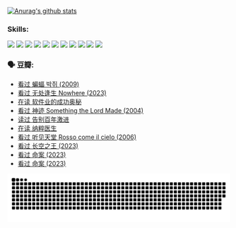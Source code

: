 
[![Anurag's github stats](https://github-readme-stats.vercel.app/api?username=w940853815)](https://github.com/anuraghazra/github-readme-stats)

### Skills:

<code><img height="32" src="https://cdn.jsdelivr.net/npm/simple-icons@v5/icons/python.svg"></code>
<code><img height="32" src="https://cdn.jsdelivr.net/npm/simple-icons@v5/icons/javascript.svg"></code>
<code><img height="32" src="https://cdn.jsdelivr.net/npm/simple-icons@v5/icons/django.svg"></code>
<code><img height="32" src="https://cdn.jsdelivr.net/npm/simple-icons@v5/icons/flask.svg"></code>
<code><img height="32" src="https://cdn.jsdelivr.net/npm/simple-icons@v5/icons/vuetify.svg"></code>
<code><img height="32" src="https://cdn.jsdelivr.net/npm/simple-icons@v5/icons/git.svg"></code>
<code><img height="32" src="https://cdn.jsdelivr.net/npm/simple-icons@v5/icons/docker.svg"></code>
<code><img height="32" src="https://cdn.jsdelivr.net/npm/simple-icons@v5/icons/postgresql.svg"></code>
<code><img height="32" src="https://cdn.jsdelivr.net/npm/simple-icons@v5/icons/elasticsearch.svg"></code>
<code><img height="32" src="https://cdn.jsdelivr.net/npm/simple-icons@v5/icons/macos.svg"></code>
<code><img height="32" src="https://cdn.jsdelivr.net/npm/simple-icons@v5/icons/linux.svg"></code>

### 🗣 豆瓣:

<!-- DOUBAN-ACTIVITIES:START -->
- [看过 蝙蝠 박쥐‎ (2009)](https://www.douban.com/people/136069238/status/4422787315/?_i=99121677)
- [看过 无处逢生 Nowhere‎ (2023)](https://www.douban.com/people/136069238/status/4416454713/?_i=99121678)
- [在读 软件业的成功奥秘](https://www.douban.com/people/136069238/status/4414815312/?_i=99121678)
- [看过 神迹 Something the Lord Made‎ (2004)](https://www.douban.com/people/136069238/status/4409691983/?_i=99121678)
- [读过 告别百年激进](https://www.douban.com/people/136069238/status/4406414036/?_i=99121678)
- [在读 纳粹医生](https://www.douban.com/people/136069238/status/4406413750/?_i=99121678)
- [看过 听见天堂 Rosso come il cielo‎ (2006)](https://www.douban.com/people/136069238/status/4401902014/?_i=99121678)
- [看过 长空之王‎ (2023)](https://www.douban.com/people/136069238/status/4397459053/?_i=99121678)
- [看过 命案‎ (2023)](https://www.douban.com/people/136069238/status/4395718336/?_i=99121678)
- [看过 命案‎ (2023)](https://www.douban.com/people/136069238/status/4395718257/?_i=99121678)
<!-- DOUBAN-ACTIVITIES:END -->


![Snake animation](https://raw.githubusercontent.com/w940853815/w940853815/output/github-contribution-grid-snake.svg)

<!--
**w940853815/w940853815** is a ✨ _special_ ✨ repository because its `README.md` (this file) appears on your GitHub profile.

Here are some ideas to get you started:

- 🔭 I’m currently working on ...
- 🌱 I’m currently learning ...
- 👯 I’m looking to collaborate on ...
- 🤔 I’m looking for help with ...
- 💬 Ask me about ...
- 📫 How to reach me: ...
- 😄 Pronouns: ...
- ⚡ Fun fact: ...
-->
